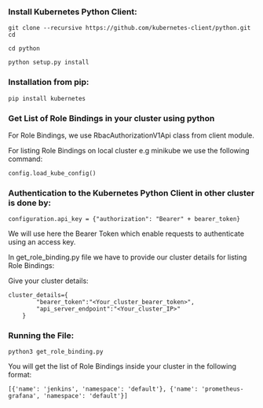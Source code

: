 ### Install Kubernetes Python Client:

`git clone --recursive https://github.com/kubernetes-client/python.git cd`

`cd python`

`python setup.py install`

### Installation from pip:

`pip install kubernetes`

### Get List of Role Bindings in your cluster using python

For Role Bindings, we use RbacAuthorizationV1Api class from client module.

For listing Role Bindings on local cluster e.g minikube we use the following command:

`config.load_kube_config()`

### Authentication to the Kubernetes Python Client in other cluster is done by: 

`configuration.api_key = {"authorization": "Bearer" + bearer_token}`

We will use here the Bearer Token which enable requests to authenticate using an access key.

In get_role_binding.py file we have to provide our cluster details for listing Role Bindings:


Give your cluster details:
```
cluster_details={
        "bearer_token":"<Your_cluster_bearer_token>",
        "api_server_endpoint":"<Your_cluster_IP>"
    }
```

### Running the File:
```
python3 get_role_binding.py
```

You will get the list of Role Bindings inside your cluster in the following format:

```
[{'name': 'jenkins', 'namespace': 'default'}, {'name': 'prometheus-grafana', 'namespace': 'default'}]
```

